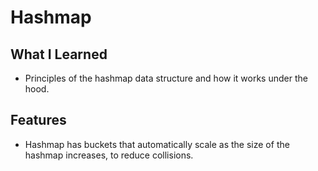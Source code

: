 # Hashmap

## What I Learned

- Principles of the hashmap data structure and how it works under the hood.

## Features

- Hashmap has buckets that automatically scale as the size of the hashmap increases, to reduce collisions.

